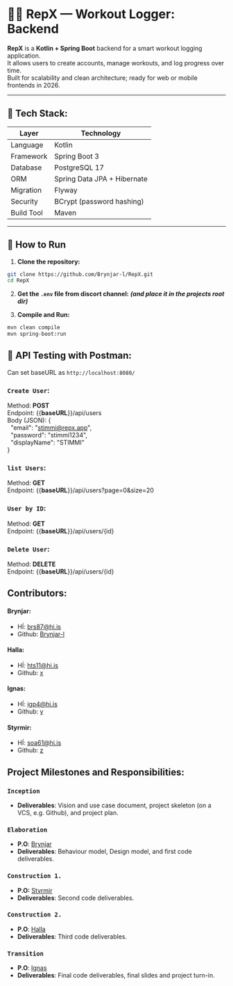 # 🏋️‍♂️ RepX — Workout Logger: Backend

**RepX** is a **Kotlin + Spring Boot** backend for a smart workout logging application.  
It allows users to create accounts, manage workouts, and log progress over time.  
Built for scalability and clean architecture; ready for web or mobile frontends in 2026.

---

## 🚀 Tech Stack:

| Layer | Technology |
|-------|-------------|
| Language | Kotlin |
| Framework | Spring Boot 3 |
| Database | PostgreSQL 17 |
| ORM | Spring Data JPA + Hibernate |
| Migration | Flyway |
| Security | BCrypt (password hashing) |
| Build Tool | Maven |

---

## 🏃 How to Run

1. **Clone the repository:**
```bash
git clone https://github.com/Brynjar-l/RepX.git
cd RepX
```

2. **Get the `.env` file from discort channel:** ***(and place it in the projects root dir)***

3. **Compile and Run:**
 ```bash
mvn clean compile
mvn spring-boot:run
  ```

## 🧪 API Testing with Postman:

Can set baseURL as `http://localhost:8080/`

### `Create User`: </br>
  Method: **POST** </br>
  Endpoint: {{**baseURL**}}/api/users </br>
    Body (JSON): {</br>
      &nbsp;&nbsp;"email": "stimmi@repx.app",</br>
      &nbsp;&nbsp;"password": "stimmi1234",</br>
      &nbsp;&nbsp;"displayName": "STIMMI"
    </br>}

### `list Users`: </br>
  Method: **GET** </br>
  Endpoint: {{**baseURL**}}/api/users?page=0&size=20

### `User by ID`: </br>
  Method: **GET** </br>
  Endpoint: {{**baseURL**}}/api/users/{id}

### `Delete User`:
  Method: **DELETE** </br>
  Endpoint: {{**baseURL**}}/api/users/{id}

## Contributors:
#### **Brynjar**: 
  - HÍ: [brs87@hi.is](mailto:brs87@hi.is)
  - Github: [Brynjar-l](https://github.com/)
#### **Halla**:
  - HÍ: [hts11@hi.is](mailto:hts11@hi.is)
  - Github: [x](https://github.com/)
#### **Ignas**:
  - HÍ: [igp4@hi.is](mailto:igp4@hi.is)
  - Github: [y](https://github.com/)
#### **Styrmir**:
  - HÍ: [soa61@hi.is](mailto:soa61@hi.is)
  - Github: [z](https://github.com/)


## Project Milestones and Responsibilities:

### `Inception`
- **Deliverables**: Vision and use case document, project skeleton (on a VCS, e.g. Github), and project plan.


### `Elaboration`
- **P.O**: [Brynjar](mailto:brs87@hi.is)
- **Deliverables**: Behaviour model, Design model, and first code deliverables.

### `Construction 1.`
- **P.O:** [Styrmir](mailto:soa61@hi.is)
- **Deliverables**: Second code deliverables.

### `Construction 2.`
- **P.O**: [Halla](mailto:hts11@hi.is)
- **Deliverables**: Third code deliverables.

### `Transition`
- **P.O**: [Ignas](mailto:igp4@hi.is)
- **Deliverables**: Final code deliverables, final slides and project turn-in.
